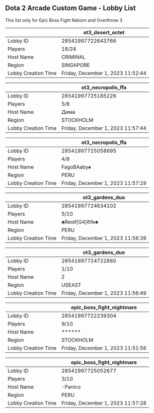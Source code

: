 ## Dota 2 Arcade Custom Game - Lobby List

This list only for Epic Boss Fight Reborn and Overthrow 3

|  | ot3_desert_octet |
| ------ | ------ |
| Lobby ID | 28541997722643766 |
| Players | 18/24 |
| Host Name | CRIMINAL |
| Region | SINGAPORE |
| Lobby Creation Time | Friday, December 1, 2023 11:52:44 |


|  | ot3_necropolis_ffa |
| ------ | ------ |
| Lobby ID | 28541997725185226 |
| Players | 5/8 |
| Host Name | Дима |
| Region | STOCKHOLM |
| Lobby Creation Time | Friday, December 1, 2023 11:57:44 |


|  | ot3_necropolis_ffa |
| ------ | ------ |
| Lobby ID | 28541997725058695 |
| Players | 4/8 |
| Host Name | FagoBAaby♠ |
| Region | PERU |
| Lobby Creation Time | Friday, December 1, 2023 11:57:29 |


|  | ot3_gardens_duo |
| ------ | ------ |
| Lobby ID | 28541997724634102 |
| Players | 5/10 |
| Host Name | ♣Reαℓ[G4]ℓife♣ |
| Region | PERU |
| Lobby Creation Time | Friday, December 1, 2023 11:56:39 |


|  | ot3_gardens_duo |
| ------ | ------ |
| Lobby ID | 28541997724722880 |
| Players | 1/10 |
| Host Name | Z |
| Region | USEAST |
| Lobby Creation Time | Friday, December 1, 2023 11:56:49 |


|  | epic_boss_fight_nightmare |
| ------ | ------ |
| Lobby ID | 28541997722239304 |
| Players | 9/10 |
| Host Name | ****** |
| Region | STOCKHOLM |
| Lobby Creation Time | Friday, December 1, 2023 11:51:56 |


|  | epic_boss_fight_nightmare |
| ------ | ------ |
| Lobby ID | 28541997725052677 |
| Players | 3/10 |
| Host Name | -Panico |
| Region | PERU |
| Lobby Creation Time | Friday, December 1, 2023 11:57:28 |


